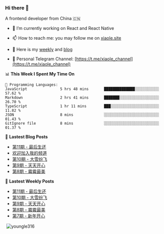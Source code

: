 <h3>Hi there 👋</h3>

A frontend developer from China 🇨🇳

- 🔭 I’m currently working on React and React Native

- 📫 How to reach me: you may follow me on [xiaole.site](https://xiaole.site)

- 📝 Here is my [weekly](https://weekly.xiao.site) and [blog](https://blog.xiaole.site)

- 💬 Personal Telegram Channel: [https://t.me/xiaole_channel](https://t.me/xiaole_channel)
</p>

<!--START_SECTION:waka-->
📊 **This Week I Spent My Time On** 

```text
💬 Programming Languages: 
JavaScript               5 hrs 48 mins       ██████████████░░░░░░░░░░░   57.62 % 
Markdown                 2 hrs 41 mins       ███████░░░░░░░░░░░░░░░░░░   26.70 % 
TypeScript               1 hr 11 mins        ███░░░░░░░░░░░░░░░░░░░░░░   11.82 % 
JSON                     8 mins              ░░░░░░░░░░░░░░░░░░░░░░░░░   01.43 % 
GitIgnore file           8 mins              ░░░░░░░░░░░░░░░░░░░░░░░░░   01.37 % 
```


<!--END_SECTION:waka-->

📖 **Lastest Blog Posts**
<!-- BLOG-POST-LIST:START -->
- [第11期 - 最后生还](https://xlog.app/api/redirection?characterId=60824&noteId=18)
- [欢迎加入我的频道](https://xlog.app/api/redirection?characterId=60824&noteId=1)
- [第10期 - 大雪纷飞](https://xlog.app/api/redirection?characterId=60824&noteId=12)
- [第9期 - 天天开心](https://xlog.app/api/redirection?characterId=60824&noteId=11)
- [第8期 - 霉霉最美](https://xlog.app/api/redirection?characterId=60824&noteId=10)
<!-- BLOG-POST-LIST:END -->

🦄 **Lastest Weekly Posts**
<!-- WEEKLY-POST-LIST:START -->
- [第11期 - 最后生还](https://weekly.xiaole.site/posts/last-of-us)
- [第10期 - 大雪纷飞](https://weekly.xiaole.site/posts/snow-fail)
- [第9期 - 天天开心](https://weekly.xiaole.site/posts/happy-everyday)
- [第8期 - 霉霉最美](https://weekly.xiaole.site/posts/taylor-is-beautiful)
- [第7期 - 新年开心](https://weekly.xiaole.site/posts/happy-chinese-new-year)
<!-- WEEKLY-POST-LIST:END -->

<p>&nbsp;<img align="center" src="https://github-readme-stats.vercel.app/api?username=youngle316&show_icons=true&locale=en" alt="youngle316" /></p>
